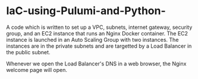 # IaC-using-Pulumi-and-Python-

A code which is written  to set up a VPC, subnets, internet gateway, security group, and an EC2 instance that runs an Nginx Docker container. The EC2 instance is launched in an Auto Scaling Group with two instances. The instances are in the private subnets and are targetted by a Load Balancer in the public subnet.

Whenever we  open the Load Balancer's DNS in a web browser, the Nginx welcome page will open.

